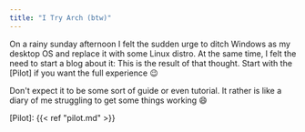 ```yaml
---
title: "I Try Arch (btw)"
---
```


On a rainy sunday afternoon I felt the sudden urge to ditch Windows as my desktop OS and replace it with some Linux distro.
At the same time, I felt the need to start a blog about it: This is the result of that thought. Start with the [Pilot] if you want the full experience :wink:

Don't expect it to be some sort of guide or even tutorial.
It rather is like a diary of me struggling to get some things working 😄

[Pilot]: {{< ref "pilot.md" >}}
